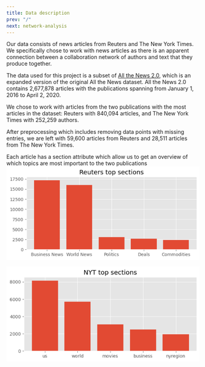 ```yaml
---
title: Data description
prev: "/"
next: network-analysis
---
```

Our data consists of news articles from Reuters and The New York Times. We specifically chose to work with news articles as there is an apparent connection between a collaboration network of authors and text that they produce together.


The data used for this project is a subset of [All the News 2.0](https://components.one/datasets/all-the-news-2-news-articles-dataset/), which is an expanded version of the original All the News dataset.
All the News 2.0 contains 2,677,878 articles with the publications spanning from January 1, 2016 to April 2, 2020.

We chose to work with articles from the two publications with the most articles in the dataset: Reuters with 840,094 articles, and The New York Times with 252,259 authors.

After preprocessing which includes removing data points with missing entries, we are left with 59,600 articles from Reuters and 28,511 articles from The New York Times.

Each article has a section attribute which allow us to get an overview of which topics are most important to the two publications
![](/images/reuters_top_5_sections.png)

![](/images/nyt_top_5_sections.png)
